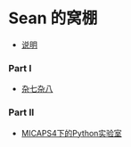 # Sean 的窝棚

* [说明](README.md)

### Part I

* [杂七杂八](/测试部分/SUMMARY.md)


### Part II

* [MICAPS4下的Python实验室](/M4Python/SUMMARY.md)



